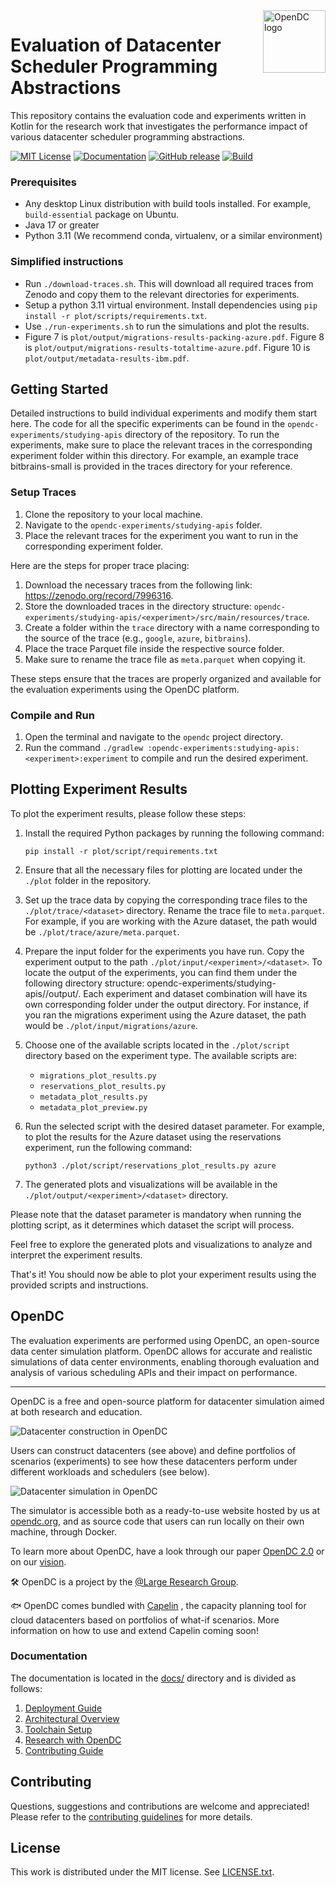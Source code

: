 <a href="https://opendc.org/">
    <img src="https://opendc.org/img/logo.png" alt="OpenDC logo" title="OpenDC" align="right" height="100" />
</a>

# Evaluation of Datacenter Scheduler Programming Abstractions

This repository contains the evaluation code and experiments written in Kotlin for the research work that investigates the performance impact of various datacenter scheduler programming abstractions.

[![MIT License](https://img.shields.io/badge/License-MIT-green.svg)](/LICENSE.txt)
[![Documentation](https://img.shields.io/badge/docs-master-green.svg)](./docs)
[![GitHub release](https://img.shields.io/github/release/atlarge-research/opendc)](https://github.com/atlarge-research/opendc/releases)
[![Build](https://github.com/atlarge-research/opendc/actions/workflows/build.yml/badge.svg)](https://github.com/atlarge-research/opendc/actions/workflows/build.yml)

### Prerequisites
- Any desktop Linux distribution with build tools installed. For example, `build-essential` package on Ubuntu.
- Java 17 or greater
- Python 3.11 (We recommend conda, virtualenv, or a similar environment)

### Simplified instructions
- Run `./download-traces.sh`. This will download all required traces from Zenodo and copy them to the relevant directories for experiments.
- Setup a python 3.11 virtual environment. Install dependencies using `pip install -r plot/scripts/requirements.txt`.
- Use `./run-experiments.sh` to run the simulations and plot the results.
- Figure 7 is `plot/output/migrations-results-packing-azure.pdf`. Figure 8 is `plot/output/migrations-results-totaltime-azure.pdf`. Figure 10 is `plot/output/metadata-results-ibm.pdf`.

## Getting Started

Detailed instructions to build individual experiments and modify them start here. The code for all the specific experiments can be found in the `opendc-experiments/studying-apis` directory of the repository. To run the experiments, make sure to place the relevant traces in the corresponding experiment folder within this directory. For example, an example trace bitbrains-small is provided in the traces directory for your reference.

### Setup Traces
1. Clone the repository to your local machine.
2. Navigate to the `opendc-experiments/studying-apis` folder.
3. Place the relevant traces for the experiment you want to run in the corresponding experiment folder.

Here are the steps for proper trace placing:

1. Download the necessary traces from the following link: https://zenodo.org/record/7996316.
2. Store the downloaded traces in the directory structure: `opendc-experiments/studying-apis/<experiment>/src/main/resources/trace`.
3. Create a folder within the `trace` directory with a name corresponding to the source of the trace (e.g., `google`, `azure`, `bitbrains`).
4. Place the trace Parquet file inside the respective source folder.
5. Make sure to rename the trace file as `meta.parquet` when copying it.

These steps ensure that the traces are properly organized and available for the evaluation experiments using the OpenDC platform.

### Compile and Run
1. Open the terminal and navigate to the `opendc` project directory.
2. Run the command `./gradlew :opendc-experiments:studying-apis:<experiment>:experiment` to compile and run the desired experiment.

## Plotting Experiment Results

To plot the experiment results, please follow these steps:

1. Install the required Python packages by running the following command:
   ```
   pip install -r plot/script/requirements.txt
   ```

2. Ensure that all the necessary files for plotting are located under the `./plot` folder in the repository.

3. Set up the trace data by copying the corresponding trace files to the `./plot/trace/<dataset>` directory. Rename the trace file to `meta.parquet`. For example, if you are working with the Azure dataset, the path would be `./plot/trace/azure/meta.parquet`.

4. Prepare the input folder for the experiments you have run. Copy the experiment output to the path `./plot/input/<experiment>/<dataset>`. To locate the output of the experiments, you can find them under the following directory structure: opendc-experiments/studying-apis/<experiment>/output/<dataset>. Each experiment and dataset combination will have its own corresponding folder under the output directory. For instance, if you ran the migrations experiment using the Azure dataset, the path would be `./plot/input/migrations/azure`.

5. Choose one of the available scripts located in the `./plot/script` directory based on the experiment type. The available scripts are:
    - `migrations_plot_results.py`
    - `reservations_plot_results.py`
    - `metadata_plot_results.py`
    - `metadata_plot_preview.py`

6. Run the selected script with the desired dataset parameter. For example, to plot the results for the Azure dataset using the reservations experiment, run the following command:
   ```
   python3 ./plot/script/reservations_plot_results.py azure
   ```

7. The generated plots and visualizations will be available in the `./plot/output/<experiment>/<dataset>` directory.

Please note that the dataset parameter is mandatory when running the plotting script, as it determines which dataset the script will process.

Feel free to explore the generated plots and visualizations to analyze and interpret the experiment results.

That's it! You should now be able to plot your experiment results using the provided scripts and instructions.


## OpenDC
The evaluation experiments are performed using OpenDC, an open-source data center simulation platform. OpenDC allows for accurate and realistic simulations of data center environments, enabling thorough evaluation and analysis of various scheduling APIs and their impact on performance.

-----

OpenDC is a free and open-source platform for datacenter simulation aimed at both research and education.

![Datacenter construction in OpenDC](docs/images/screenshot-construction.png)

Users can construct datacenters (see above) and define portfolios of scenarios (experiments) to see how these
datacenters perform under different workloads and schedulers (see below).

![Datacenter simulation in OpenDC](docs/images/screenshot-simulation.png)

The simulator is accessible both as a ready-to-use website hosted by us at [opendc.org](https://opendc.org), and as
source code that users can run locally on their own machine, through Docker.

To learn more
about OpenDC, have a look through our paper [OpenDC 2.0](https://atlarge-research.com/pdfs/ccgrid21-opendc-paper.pdf)
or on our [vision](https://atlarge-research.com/pdfs/opendc-vision17ispdc_cr.pdf).

🛠 OpenDC is a project by the [@Large Research Group](https://atlarge-research.com).

🐟 OpenDC comes bundled
with [Capelin](https://repository.tudelft.nl/islandora/object/uuid:d6d50861-86a3-4dd3-a13f-42d84db7af66?collection=education)
, the capacity planning tool for cloud datacenters based on portfolios of what-if scenarios. More information on how to
use and extend Capelin coming soon!

### Documentation

The documentation is located in the [docs/](docs) directory and is divided as follows:

1. [Deployment Guide](docs/deploy.md)
1. [Architectural Overview](docs/architecture.md)
1. [Toolchain Setup](docs/toolchain.md)
1. [Research with OpenDC](docs/research.md)
1. [Contributing Guide](CONTRIBUTING.md)

## Contributing

Questions, suggestions and contributions are welcome and appreciated!
Please refer to the [contributing guidelines](CONTRIBUTING.md) for more details.

## License

This work is distributed under the MIT license. See [LICENSE.txt](/LICENSE.txt).
